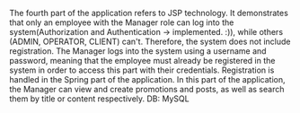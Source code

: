 The fourth part of the application refers to JSP technology. It demonstrates that only an employee with the Manager role can log into the system(Authorization and Authentication -> implemented. :)),
while others (ADMIN, OPERATOR, CLIENT) can't. Therefore, the system does not include registration. The Manager logs into the system using a username
and password, meaning that the employee must already be registered in the system in order to access this part with their credentials. Registration
is handled in the Spring part of the application.
In this part of the application, the Manager can view and create promotions and posts, as well as search them by title or content respectively.
DB: MySQL
